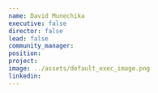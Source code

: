 ```yaml
---
name: David Munechika
executive: false
director: false
lead: false
community_manager:   
position:  
project:  
image: ../assets/default_exec_image.png
linkedin: 
---
```

